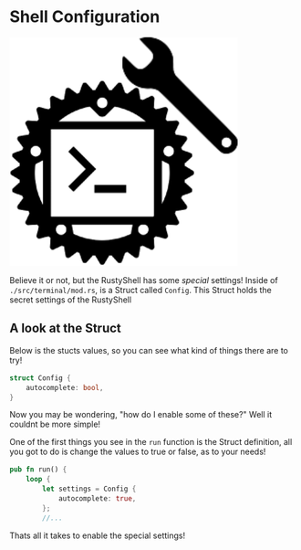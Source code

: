 # Shell Configuration 

<img src="/readme/images/config.png" alt="config.png" width="400"/>

Believe it or not, but the RustyShell has some *special* settings! Inside of `./src/terminal/mod.rs`, is a Struct called `Config`. This Struct holds the secret settings of the RustyShell

## A look at the Struct
Below is the stucts values, so you can see what kind of things there are to try!

```rust
struct Config {
    autocomplete: bool,
}
```
Now you may be wondering, "how do I enable some of these?" Well it couldnt be more simple!

One of the first things you see in the `run` function is the Struct definition, all you got to do is change the values to true or false, as to your needs!

```rust
pub fn run() {
    loop {
        let settings = Config {
            autocomplete: true,
        };
        //...
```

Thats all it takes to enable the special settings!